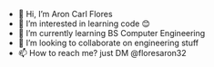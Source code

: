 - 👋 Hi, I’m Aron Carl Flores
- 👀 I’m interested in learning code 😊
- 🌱 I’m currently learning BS Computer Engineering 
- 💞️ I’m looking to collaborate on engineering stuff
- 📫 How to reach me? just DM @floresaron32

<!---
floresaron32/floresaron32 is a ✨ special ✨ repository because its `README.md` (this file) appears on your GitHub profile.
You can click the Preview link to take a look at your changes.
--->

